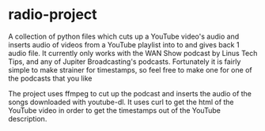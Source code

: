# radio-project
A collection of python files which cuts up a YouTube video's audio and inserts audio of videos from a YouTube playlist into to and gives back 1 audio file.
It currently only works with the WAN Show podcast by Linus Tech Tips, and any of Jupiter Broadcasting's podcasts. 
Fortunately it is fairly simple to make strainer for timestamps, so feel free to make one for one of the podcasts that you like

The project uses ffmpeg to cut up the podcast and inserts the audio of the songs downloaded with youtube-dl.
It uses curl to get the html of the YouTube video in order to get the timestamps out of the YouTube description.

